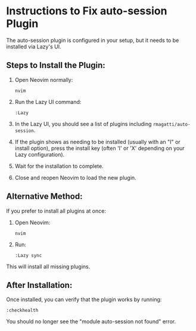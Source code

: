# Instructions to Fix auto-session Plugin

The auto-session plugin is configured in your setup, but it needs to be installed via Lazy's UI.

## Steps to Install the Plugin:

1. Open Neovim normally:
   ```
   nvim
   ```

2. Run the Lazy UI command:
   ```
   :Lazy
   ```

3. In the Lazy UI, you should see a list of plugins including `rmagatti/auto-session`.

4. If the plugin shows as needing to be installed (usually with an "I" or install option), press the install key (often 'I' or 'X' depending on your Lazy configuration).

5. Wait for the installation to complete.

6. Close and reopen Neovim to load the new plugin.

## Alternative Method:

If you prefer to install all plugins at once:

1. Open Neovim:
   ```
   nvim
   ```

2. Run:
   ```
   :Lazy sync
   ```

This will install all missing plugins.

## After Installation:

Once installed, you can verify that the plugin works by running:
```
:checkhealth
```

You should no longer see the "module auto-session not found" error.